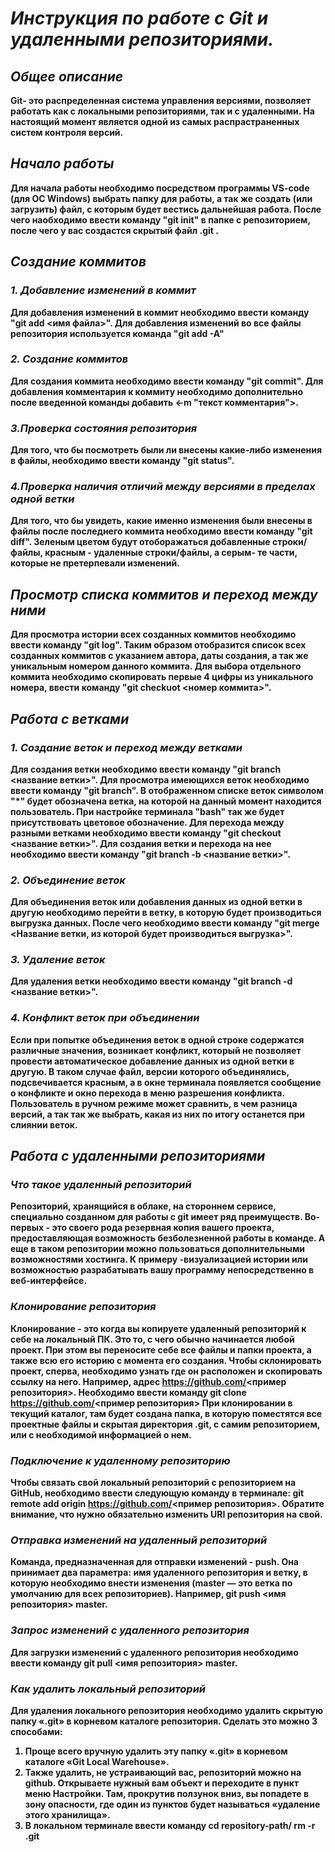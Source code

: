 # <b>*Инструкция по работе с Git и удаленными репозиториями.*<b>
## *Общее описание*
Git- это распределенная система управления версиями, позволяет работать как с локальными репозиториями, так и с удаленными. На настоящий момент является одной из самых распрастраненных систем контроля версий.
## *Начало работы*
Для начала работы необходимо посредством программы VS-code (для ОС Windows) выбрать папку для работы, а так же создать (или загрузить) файл, с которым будет вестись дальнейшая работа.
После чего наобходимо ввести команду <b>"git init"<b> в папке с репозиторием, после чего у вас создастся скрытый файл .git .
## *Создание коммитов*
### *1. Добавление изменений в коммит*
Для добавления изменений в коммит необходимо ввести команду <b>"git add <имя файла>"<b>. Для добавления изменений во все файлы репозитория используется команда <b>"git add -A"<b>
### *2. Создание коммитов*
 Для создания коммита необходимо ввести команду <b>"git commit"<b>. Для добавления комментария к коммиту необходимо дополнительно после введенной команды добавить <-m "текст комментария">.
 ### *3.Проверка состояния репозитория*
 Для того, что бы посмотреть были ли внесены какие-либо изменения в файлы, необходимо ввести команду <b>"git status"<b>.
 ### *4.Проверка наличия отличий между версиями в пределах одной ветки*
 Для того, что бы увидеть, какие именно изменения были внесены в файлы после последнего коммита необходимо ввести команду <b>"git diff"<b>. Зеленым цветом будут отоборажаться добавленные строки/файлы, красным - удаленные строки/файлы, а серым- те части, которые не претерпевали изменений. 
## *Просмотр списка коммитов и переход между ними*
Для просмотра истории всех созданных коммитов необходимо ввести команду <b>"git log"<b>. Таким образом отобразится список всех созданных коммитов с указанием автора, даты создания, а так же уникальным номером данного коммита. 
Для выбора отдельного коммита необходимо скопировать первые 4 цифры из уникального номера, ввести команду <b>"git checkuot <номер коммита>"<b>.
## *Работа с ветками*
### *1. Создание веток и переход между ветками*
Для создания ветки необходимо ввести команду <b>"git branch <название ветки>"<b>. Для просмотра имеющихся веток необходимо ввести команду "git branch". В отображенном списке веток символом "*" будет обозначена ветка, на которой на данный момент находится пользователь. При настройке терминала "bash" так же будет присутствовать цветовое обозначение.
Для перехода между разными ветками необходимо ввести команду <b>"git checkout <название ветки>"<b>.
Для создания ветки и перехода на нее необходимо ввести команду <b>"git branch -b <название ветки>"<b>.
### *2. Объединение веток*
Для объединения веток или добавления данных из одной ветки в другую необходимо перейти в ветку, в которую будет производиться выгрузка данных. После чего необходимо ввести команду <b>"git merge <Название ветки, из которой будет производиться выгрузка>"<b>.
### *3. Удаление веток*
Для удаления ветки необходимо ввести команду <b>"git branch -d <название ветки>"<b>.
### *4. Конфликт веток при объединении*
Если при попытке объединения веток в одной строке содержатся различные значения, возникает конфликт, который не позволяет провести автоматическое добавление данных из одной ветки в другую. В таком случае файл, версии которого объединялись, подсвечивается красным, а в окне терминала появляется сообщение о конфликте и окно перехода в меню разрешения конфликта. Пользователь в ручном режиме может сравнить, в чем разница версий, а так так же выбрать, какая из них по итогу останется при слиянии веток.
## *Работа с удаленными репозиториями*
### *Что такое удаленный репозиторий*
Репозиторий, хранящийся в облаке, на стороннем сервисе, специально созданном для работы с git имеет ряд преимуществ. Во-первых - это своего рода резервная копия вашего проекта, предоставляющая возможность безболезненной работы в команде. А еще в таком репозитории можно пользоваться дополнительными возможностями хостинга. К примеру -визуализацией истории или возможностью разрабатывать вашу программу непосредственно в веб-интерфейсе.
### *Клонирование репозитория*
Клонирование - это когда вы копируете удаленный репозиторий к себе на локальный ПК. Это то, с чего обычно начинается любой проект. При этом вы переносите себе все файлы и папки проекта, а также всю его историю с момента его создания. Чтобы склонировать проект, сперва, необходимо узнать где он расположен и скопировать ссылку на него. Например, адрес https://github.com/<пример репозитория>.
Необходимо ввести команду <b>git clone https://github.com/<пример репозитория><b>
При клонировании в текущий каталог, там будет создана папка, в которую поместятся все проектные файлы и скрытая директория .git, с самим репозиторием, или с необходимой информацией о нем. 
### *Подключение к удаленному репозиторию*
Чтобы связать свой локальный репозиторий с репозиторием на GitHub, необходимо ввести следующую команду в терминале: <b>git remote add origin https://github.com/<пример репозитория><b>.
 Обратите внимание, что нужно обязательно изменить URI репозитория на свой.
 ### *Отправка изменений на удаленный репозиторий*
 Команда, предназначенная для отправки изменений - push. Она принимает два параметра: имя удаленного репозитория и ветку, в которую необходимо внести изменения (master — это ветка по умолчанию для всех репозиториев).
 Например, <b>git push <имя репозитория> master<b>.
 ### *Запрос изменений с удаленного репозитория*
 Для загрузки изменений с удаленного репозитория необходимо ввести команду <b>git pull <имя репозитория> master<b>.
 ### *Как удалить локальный репозиторий*
Для удаления локального репозитория необходимо удалить скрытую папку «.git» в корневом каталоге репозитория. Сделать это можно 3 способами:
1. Проще всего вручную удалить эту папку «.git» в корневом каталоге «Git Local Warehouse».
2. Также удалить, не устраивающий вас, репозиторий можно на github. Открываете нужный вам объект и переходите в пункт меню Настройки. Там, прокрутив ползунок вниз, вы попадете в зону опасности, где один из пунктов будет называться «удаление этого хранилища».
3. В локальном терминале ввести команду <b>cd repository-path/
    rm -r .git<b>